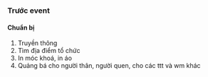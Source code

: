 ### Trước event
#### Chuẩn bị

1. Truyền thông
2. Tìm địa điểm tổ chức
3. In móc khoá, in áo
4. Quảng bá cho người thân, người quen, cho các ttt và wm khác